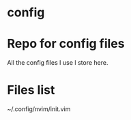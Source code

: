 # config
# Repo for config files
All the config files I use I store here.

# Files list
~/.config/nvim/init.vim
